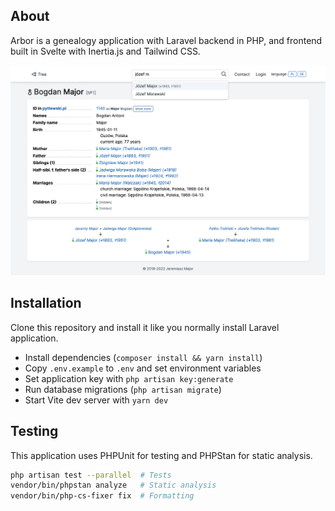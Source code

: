 ## About

Arbor is a genealogy application with Laravel backend in PHP,
and frontend built in Svelte with Inertia.js and Tailwind CSS.

![Screenshot of person view](resources/arbor.png)

## Installation

Clone this repository and install it like you normally install Laravel application.

- Install dependencies (`composer install && yarn install`)
- Copy `.env.example` to `.env` and set environment variables
- Set application key with `php artisan key:generate`
- Run database migrations (`php artisan migrate`)
- Start Vite dev server with `yarn dev`

## Testing

This application uses PHPUnit for testing and PHPStan for static analysis.

```sh
php artisan test --parallel  # Tests
vendor/bin/phpstan analyze   # Static analysis
vendor/bin/php-cs-fixer fix  # Formatting
```

